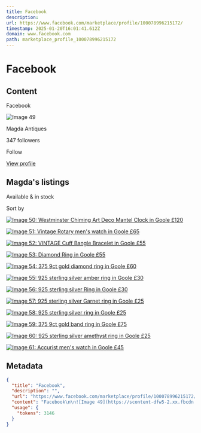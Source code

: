 ```yaml
---
title: Facebook
description: 
url: https://www.facebook.com/marketplace/profile/100078996215172/
timestamp: 2025-01-20T16:01:41.612Z
domain: www.facebook.com
path: marketplace_profile_100078996215172
---
```


# Facebook



## Content

Facebook

![Image 49](https://scontent-dfw5-2.xx.fbcdn.net/v/t39.30808-6/470560714_578920184751184_6504220737180633054_n.jpg?stp=dst-jpg_p552x414_tt6&_nc_cat=102&ccb=1-7&_nc_sid=cc71e4&_nc_ohc=OXEZeZOMSvcQ7kNvgG7mDRF&_nc_zt=23&_nc_ht=scontent-dfw5-2.xx&_nc_gid=A90rHjcrgEnotBBXuRbER6z&oh=00_AYB-krFjaQdMh8r4O9En3EzCv5qheSub_30023TVzzxA0Q&oe=67944F7D)

Magda Antiques

347 followers

Follow

[View profile](https://www.facebook.com/people/Magda-Antiques/pfbid02Ko5xEFkNpjf4aq6snPzebJtPsq9fAvFgWjs6NTPJVuuPTd383n3QuQyWBqK9Hmdpl/)

Magda's listings
----------------

Available & in stock

Sort by

[![Image 50: Westminster Chiming Art Deco Mantel Clock in Goole](https://scontent-dfw5-2.xx.fbcdn.net/v/t45.5328-4/474201837_1340728230256984_8696515063149200364_n.jpg?stp=c0.43.261.261a_dst-jpg_p261x260_tt6&_nc_cat=102&ccb=1-7&_nc_sid=247b10&_nc_ohc=XwpwBFHigVcQ7kNvgGXCk3Z&_nc_zt=23&_nc_ht=scontent-dfw5-2.xx&_nc_gid=A90rHjcrgEnotBBXuRbER6z&oh=00_AYDbVpW9uJXQP4N1fys5Cg08GAMOy70P9i03J-JTTrwNWQ&oe=67944CC9) £120](https://www.facebook.com/marketplace/item/566543553028642/?ref=marketplace_profile&referral_code=undefined&__tn__=!%3AD)

[![Image 51: Vintage Rotary men's watch in Goole](https://scontent-dfw5-2.xx.fbcdn.net/v/t45.5328-4/473206717_1169220991220822_1430087004468351478_n.jpg?stp=c0.228.261.261a_dst-jpg_p261x260_tt6&_nc_cat=102&ccb=1-7&_nc_sid=247b10&_nc_ohc=gpLZIkqdLbsQ7kNvgHiYSmF&_nc_zt=23&_nc_ht=scontent-dfw5-2.xx&_nc_gid=A90rHjcrgEnotBBXuRbER6z&oh=00_AYCgDsbhDTM97M5mPkZbMS95e4OzBoa9-egzYI5jj06RUg&oe=67945907) £65](https://www.facebook.com/marketplace/item/1027179112782007/?ref=marketplace_profile&referral_code=undefined&__tn__=!%3AD)

[![Image 52: VINTAGE Cuff Bangle Bracelet in Goole](https://scontent-dfw5-2.xx.fbcdn.net/v/t45.5328-4/474111649_1069203174979552_2413345447174153620_n.jpg?stp=c114.0.260.260a_dst-jpg_p261x260_tt6&_nc_cat=102&ccb=1-7&_nc_sid=247b10&_nc_ohc=TFTGD7eOpAsQ7kNvgGxiU-P&_nc_zt=23&_nc_ht=scontent-dfw5-2.xx&_nc_gid=A90rHjcrgEnotBBXuRbER6z&oh=00_AYDRSawY7IgtH2sRi8U2HzJfl4r-AUCJVbijckY_WZ54Bw&oe=67945A06) £55](https://www.facebook.com/marketplace/item/2322779291448474/?ref=marketplace_profile&referral_code=undefined&__tn__=!%3AD)

[![Image 53: Diamond Ring in Goole](https://scontent-dfw5-1.xx.fbcdn.net/v/t45.5328-4/473199332_1161896298657349_1860646950738747372_n.jpg?stp=c75.0.260.260a_dst-jpg_p261x260_tt6&_nc_cat=109&ccb=1-7&_nc_sid=247b10&_nc_ohc=EMsE_xrPQY4Q7kNvgFQNL8_&_nc_zt=23&_nc_ht=scontent-dfw5-1.xx&_nc_gid=A90rHjcrgEnotBBXuRbER6z&oh=00_AYALU3BUFURWo-RD6K45RDnqi5B8EKdO4XGQULdo6wLpkQ&oe=67944260) £55](https://www.facebook.com/marketplace/item/1125449342074606/?ref=marketplace_profile&referral_code=undefined&__tn__=!%3AD)

[![Image 54: 375 9ct gold diamond ring in Goole](https://scontent-dfw5-2.xx.fbcdn.net/v/t45.5328-4/473207372_1123713945581450_2267298920931388854_n.jpg?stp=c73.0.260.260a_dst-jpg_p261x260_tt6&_nc_cat=100&ccb=1-7&_nc_sid=247b10&_nc_ohc=2rHgv7xvh24Q7kNvgGnvSuP&_nc_zt=23&_nc_ht=scontent-dfw5-2.xx&_nc_gid=A90rHjcrgEnotBBXuRbER6z&oh=00_AYAyborSo1kMwYo438peM9FX3dduf6aiE3foSb_2E_v9Eg&oe=6794549D) £60](https://www.facebook.com/marketplace/item/9430902146944197/?ref=marketplace_profile&referral_code=undefined&__tn__=!%3AD)

[![Image 55: 925 sterling silver amber ring in Goole](https://scontent-dfw5-1.xx.fbcdn.net/v/t45.5328-4/473212353_1270079930878809_2957850033476291743_n.jpg?stp=c65.0.260.260a_dst-jpg_p261x260_tt6&_nc_cat=105&ccb=1-7&_nc_sid=247b10&_nc_ohc=sZkqkjiFdqcQ7kNvgHMz9fd&_nc_zt=23&_nc_ht=scontent-dfw5-1.xx&_nc_gid=A90rHjcrgEnotBBXuRbER6z&oh=00_AYDDH2ZESOrQQgJjLdAkBzwd3Aql18MNoaElilPo7rl_qA&oe=67944955) £30](https://www.facebook.com/marketplace/item/1116873189651739/?ref=marketplace_profile&referral_code=undefined&__tn__=!%3AD)

[![Image 56: 925 sterling silver Ring in Goole](https://scontent-dfw5-1.xx.fbcdn.net/v/t45.5328-4/473201177_494073390464436_2502110197827617147_n.jpg?stp=c64.0.260.260a_dst-jpg_p261x260_tt6&_nc_cat=109&ccb=1-7&_nc_sid=247b10&_nc_ohc=4uIEouRZsXUQ7kNvgFAFpLu&_nc_zt=23&_nc_ht=scontent-dfw5-1.xx&_nc_gid=A90rHjcrgEnotBBXuRbER6z&oh=00_AYALS1cJASlbQlk23Bz7aqsCGjgJWsoAUIZPc9kLtPjcrw&oe=679453FC) £30](https://www.facebook.com/marketplace/item/1146331747188913/?ref=marketplace_profile&referral_code=undefined&__tn__=!%3AD)

[![Image 57: 925 sterling silver Garnet ring in Goole](https://scontent-dfw5-2.xx.fbcdn.net/v/t45.5328-4/473213653_1749901995795383_1306115967593375370_n.jpg?stp=c42.0.260.260a_dst-jpg_p261x260_tt6&_nc_cat=106&ccb=1-7&_nc_sid=247b10&_nc_ohc=OlwZF2yOCqsQ7kNvgFfC2Xq&_nc_zt=23&_nc_ht=scontent-dfw5-2.xx&_nc_gid=A90rHjcrgEnotBBXuRbER6z&oh=00_AYC7sdoO2pp1osrPa6rEIYZz2vaHitZzO0e44cMk-LZSkA&oe=67945800) £25](https://www.facebook.com/marketplace/item/1385954332788941/?ref=marketplace_profile&referral_code=undefined&__tn__=!%3AD)

[![Image 58: 925 sterling silver ring in Goole](https://scontent-dfw5-1.xx.fbcdn.net/v/t45.5328-4/473215409_1643016876636928_3530069702459788899_n.jpg?stp=c121.0.260.260a_dst-jpg_p261x260_tt6&_nc_cat=110&ccb=1-7&_nc_sid=247b10&_nc_ohc=G2kuFxpiRAkQ7kNvgFgPDU-&_nc_zt=23&_nc_ht=scontent-dfw5-1.xx&_nc_gid=A90rHjcrgEnotBBXuRbER6z&oh=00_AYANfnynM3Mo7IrSSang5XpYAv4NnfiSFTCL5t79y8em3g&oe=679451FD) £25](https://www.facebook.com/marketplace/item/991124342837171/?ref=marketplace_profile&referral_code=undefined&__tn__=!%3AD)

[![Image 59: 375 9ct gold band ring in Goole](https://scontent-dfw5-1.xx.fbcdn.net/v/t45.5328-4/473214651_1064801055312621_5380577592122349660_n.jpg?stp=c5.0.260.260a_dst-jpg_p261x260_tt6&_nc_cat=101&ccb=1-7&_nc_sid=247b10&_nc_ohc=G_r-GdlF4CsQ7kNvgGx_dNW&_nc_zt=23&_nc_ht=scontent-dfw5-1.xx&_nc_gid=A90rHjcrgEnotBBXuRbER6z&oh=00_AYB_FSHAE5c_Idz5HPpwUgA1m2l2QkRoi74ERelo54qbpQ&oe=6794320B) £75](https://www.facebook.com/marketplace/item/993248392857323/?ref=marketplace_profile&referral_code=undefined&__tn__=!%3AD)

[![Image 60: 925 sterling silver amethyst ring in Goole](https://scontent-dfw5-1.xx.fbcdn.net/v/t45.5328-4/473204191_1517805718908927_1391672387874352684_n.jpg?stp=c43.0.260.260a_dst-jpg_p261x260_tt6&_nc_cat=101&ccb=1-7&_nc_sid=247b10&_nc_ohc=JVgN5okyDU4Q7kNvgHJod2K&_nc_zt=23&_nc_ht=scontent-dfw5-1.xx&_nc_gid=A90rHjcrgEnotBBXuRbER6z&oh=00_AYAIVKOtSeAUr-i6VQz-HvzxI78ZoPEwLGDfiXL1yRj34g&oe=679434D6) £25](https://www.facebook.com/marketplace/item/1308333803538091/?ref=marketplace_profile&referral_code=undefined&__tn__=!%3AD)

[![Image 61: Accurist men's watch in Goole](https://scontent-dfw5-1.xx.fbcdn.net/v/t45.5328-4/473201433_496790856770161_2142353874553908522_n.jpg?stp=c32.0.260.260a_dst-jpg_p261x260_tt6&_nc_cat=110&ccb=1-7&_nc_sid=247b10&_nc_ohc=RzdVlL7irGYQ7kNvgGMCkeM&_nc_zt=23&_nc_ht=scontent-dfw5-1.xx&_nc_gid=A90rHjcrgEnotBBXuRbER6z&oh=00_AYDLt7Qzraps2PsWTwI0lLzAvNbZgbxP49_2t-Bc7LvDbw&oe=67945417) £45](https://www.facebook.com/marketplace/item/569912749206803/?ref=marketplace_profile&referral_code=undefined&__tn__=!%3AD)

## Metadata

```json
{
  "title": "Facebook",
  "description": "",
  "url": "https://www.facebook.com/marketplace/profile/100078996215172/",
  "content": "Facebook\n\n![Image 49](https://scontent-dfw5-2.xx.fbcdn.net/v/t39.30808-6/470560714_578920184751184_6504220737180633054_n.jpg?stp=dst-jpg_p552x414_tt6&_nc_cat=102&ccb=1-7&_nc_sid=cc71e4&_nc_ohc=OXEZeZOMSvcQ7kNvgG7mDRF&_nc_zt=23&_nc_ht=scontent-dfw5-2.xx&_nc_gid=A90rHjcrgEnotBBXuRbER6z&oh=00_AYB-krFjaQdMh8r4O9En3EzCv5qheSub_30023TVzzxA0Q&oe=67944F7D)\n\nMagda Antiques\n\n347 followers\n\nFollow\n\n[View profile](https://www.facebook.com/people/Magda-Antiques/pfbid02Ko5xEFkNpjf4aq6snPzebJtPsq9fAvFgWjs6NTPJVuuPTd383n3QuQyWBqK9Hmdpl/)\n\nMagda's listings\n----------------\n\nAvailable & in stock\n\nSort by\n\n[![Image 50: Westminster Chiming Art Deco Mantel Clock in Goole](https://scontent-dfw5-2.xx.fbcdn.net/v/t45.5328-4/474201837_1340728230256984_8696515063149200364_n.jpg?stp=c0.43.261.261a_dst-jpg_p261x260_tt6&_nc_cat=102&ccb=1-7&_nc_sid=247b10&_nc_ohc=XwpwBFHigVcQ7kNvgGXCk3Z&_nc_zt=23&_nc_ht=scontent-dfw5-2.xx&_nc_gid=A90rHjcrgEnotBBXuRbER6z&oh=00_AYDbVpW9uJXQP4N1fys5Cg08GAMOy70P9i03J-JTTrwNWQ&oe=67944CC9) £120](https://www.facebook.com/marketplace/item/566543553028642/?ref=marketplace_profile&referral_code=undefined&__tn__=!%3AD)\n\n[![Image 51: Vintage Rotary men's watch in Goole](https://scontent-dfw5-2.xx.fbcdn.net/v/t45.5328-4/473206717_1169220991220822_1430087004468351478_n.jpg?stp=c0.228.261.261a_dst-jpg_p261x260_tt6&_nc_cat=102&ccb=1-7&_nc_sid=247b10&_nc_ohc=gpLZIkqdLbsQ7kNvgHiYSmF&_nc_zt=23&_nc_ht=scontent-dfw5-2.xx&_nc_gid=A90rHjcrgEnotBBXuRbER6z&oh=00_AYCgDsbhDTM97M5mPkZbMS95e4OzBoa9-egzYI5jj06RUg&oe=67945907) £65](https://www.facebook.com/marketplace/item/1027179112782007/?ref=marketplace_profile&referral_code=undefined&__tn__=!%3AD)\n\n[![Image 52: VINTAGE Cuff Bangle Bracelet in Goole](https://scontent-dfw5-2.xx.fbcdn.net/v/t45.5328-4/474111649_1069203174979552_2413345447174153620_n.jpg?stp=c114.0.260.260a_dst-jpg_p261x260_tt6&_nc_cat=102&ccb=1-7&_nc_sid=247b10&_nc_ohc=TFTGD7eOpAsQ7kNvgGxiU-P&_nc_zt=23&_nc_ht=scontent-dfw5-2.xx&_nc_gid=A90rHjcrgEnotBBXuRbER6z&oh=00_AYDRSawY7IgtH2sRi8U2HzJfl4r-AUCJVbijckY_WZ54Bw&oe=67945A06) £55](https://www.facebook.com/marketplace/item/2322779291448474/?ref=marketplace_profile&referral_code=undefined&__tn__=!%3AD)\n\n[![Image 53: Diamond Ring in Goole](https://scontent-dfw5-1.xx.fbcdn.net/v/t45.5328-4/473199332_1161896298657349_1860646950738747372_n.jpg?stp=c75.0.260.260a_dst-jpg_p261x260_tt6&_nc_cat=109&ccb=1-7&_nc_sid=247b10&_nc_ohc=EMsE_xrPQY4Q7kNvgFQNL8_&_nc_zt=23&_nc_ht=scontent-dfw5-1.xx&_nc_gid=A90rHjcrgEnotBBXuRbER6z&oh=00_AYALU3BUFURWo-RD6K45RDnqi5B8EKdO4XGQULdo6wLpkQ&oe=67944260) £55](https://www.facebook.com/marketplace/item/1125449342074606/?ref=marketplace_profile&referral_code=undefined&__tn__=!%3AD)\n\n[![Image 54: 375 9ct gold diamond ring in Goole](https://scontent-dfw5-2.xx.fbcdn.net/v/t45.5328-4/473207372_1123713945581450_2267298920931388854_n.jpg?stp=c73.0.260.260a_dst-jpg_p261x260_tt6&_nc_cat=100&ccb=1-7&_nc_sid=247b10&_nc_ohc=2rHgv7xvh24Q7kNvgGnvSuP&_nc_zt=23&_nc_ht=scontent-dfw5-2.xx&_nc_gid=A90rHjcrgEnotBBXuRbER6z&oh=00_AYAyborSo1kMwYo438peM9FX3dduf6aiE3foSb_2E_v9Eg&oe=6794549D) £60](https://www.facebook.com/marketplace/item/9430902146944197/?ref=marketplace_profile&referral_code=undefined&__tn__=!%3AD)\n\n[![Image 55: 925 sterling silver amber ring in Goole](https://scontent-dfw5-1.xx.fbcdn.net/v/t45.5328-4/473212353_1270079930878809_2957850033476291743_n.jpg?stp=c65.0.260.260a_dst-jpg_p261x260_tt6&_nc_cat=105&ccb=1-7&_nc_sid=247b10&_nc_ohc=sZkqkjiFdqcQ7kNvgHMz9fd&_nc_zt=23&_nc_ht=scontent-dfw5-1.xx&_nc_gid=A90rHjcrgEnotBBXuRbER6z&oh=00_AYDDH2ZESOrQQgJjLdAkBzwd3Aql18MNoaElilPo7rl_qA&oe=67944955) £30](https://www.facebook.com/marketplace/item/1116873189651739/?ref=marketplace_profile&referral_code=undefined&__tn__=!%3AD)\n\n[![Image 56: 925 sterling silver Ring in Goole](https://scontent-dfw5-1.xx.fbcdn.net/v/t45.5328-4/473201177_494073390464436_2502110197827617147_n.jpg?stp=c64.0.260.260a_dst-jpg_p261x260_tt6&_nc_cat=109&ccb=1-7&_nc_sid=247b10&_nc_ohc=4uIEouRZsXUQ7kNvgFAFpLu&_nc_zt=23&_nc_ht=scontent-dfw5-1.xx&_nc_gid=A90rHjcrgEnotBBXuRbER6z&oh=00_AYALS1cJASlbQlk23Bz7aqsCGjgJWsoAUIZPc9kLtPjcrw&oe=679453FC) £30](https://www.facebook.com/marketplace/item/1146331747188913/?ref=marketplace_profile&referral_code=undefined&__tn__=!%3AD)\n\n[![Image 57: 925 sterling silver Garnet ring in Goole](https://scontent-dfw5-2.xx.fbcdn.net/v/t45.5328-4/473213653_1749901995795383_1306115967593375370_n.jpg?stp=c42.0.260.260a_dst-jpg_p261x260_tt6&_nc_cat=106&ccb=1-7&_nc_sid=247b10&_nc_ohc=OlwZF2yOCqsQ7kNvgFfC2Xq&_nc_zt=23&_nc_ht=scontent-dfw5-2.xx&_nc_gid=A90rHjcrgEnotBBXuRbER6z&oh=00_AYC7sdoO2pp1osrPa6rEIYZz2vaHitZzO0e44cMk-LZSkA&oe=67945800) £25](https://www.facebook.com/marketplace/item/1385954332788941/?ref=marketplace_profile&referral_code=undefined&__tn__=!%3AD)\n\n[![Image 58: 925 sterling silver ring in Goole](https://scontent-dfw5-1.xx.fbcdn.net/v/t45.5328-4/473215409_1643016876636928_3530069702459788899_n.jpg?stp=c121.0.260.260a_dst-jpg_p261x260_tt6&_nc_cat=110&ccb=1-7&_nc_sid=247b10&_nc_ohc=G2kuFxpiRAkQ7kNvgFgPDU-&_nc_zt=23&_nc_ht=scontent-dfw5-1.xx&_nc_gid=A90rHjcrgEnotBBXuRbER6z&oh=00_AYANfnynM3Mo7IrSSang5XpYAv4NnfiSFTCL5t79y8em3g&oe=679451FD) £25](https://www.facebook.com/marketplace/item/991124342837171/?ref=marketplace_profile&referral_code=undefined&__tn__=!%3AD)\n\n[![Image 59: 375 9ct gold band ring in Goole](https://scontent-dfw5-1.xx.fbcdn.net/v/t45.5328-4/473214651_1064801055312621_5380577592122349660_n.jpg?stp=c5.0.260.260a_dst-jpg_p261x260_tt6&_nc_cat=101&ccb=1-7&_nc_sid=247b10&_nc_ohc=G_r-GdlF4CsQ7kNvgGx_dNW&_nc_zt=23&_nc_ht=scontent-dfw5-1.xx&_nc_gid=A90rHjcrgEnotBBXuRbER6z&oh=00_AYB_FSHAE5c_Idz5HPpwUgA1m2l2QkRoi74ERelo54qbpQ&oe=6794320B) £75](https://www.facebook.com/marketplace/item/993248392857323/?ref=marketplace_profile&referral_code=undefined&__tn__=!%3AD)\n\n[![Image 60: 925 sterling silver amethyst ring in Goole](https://scontent-dfw5-1.xx.fbcdn.net/v/t45.5328-4/473204191_1517805718908927_1391672387874352684_n.jpg?stp=c43.0.260.260a_dst-jpg_p261x260_tt6&_nc_cat=101&ccb=1-7&_nc_sid=247b10&_nc_ohc=JVgN5okyDU4Q7kNvgHJod2K&_nc_zt=23&_nc_ht=scontent-dfw5-1.xx&_nc_gid=A90rHjcrgEnotBBXuRbER6z&oh=00_AYAIVKOtSeAUr-i6VQz-HvzxI78ZoPEwLGDfiXL1yRj34g&oe=679434D6) £25](https://www.facebook.com/marketplace/item/1308333803538091/?ref=marketplace_profile&referral_code=undefined&__tn__=!%3AD)\n\n[![Image 61: Accurist men's watch in Goole](https://scontent-dfw5-1.xx.fbcdn.net/v/t45.5328-4/473201433_496790856770161_2142353874553908522_n.jpg?stp=c32.0.260.260a_dst-jpg_p261x260_tt6&_nc_cat=110&ccb=1-7&_nc_sid=247b10&_nc_ohc=RzdVlL7irGYQ7kNvgGMCkeM&_nc_zt=23&_nc_ht=scontent-dfw5-1.xx&_nc_gid=A90rHjcrgEnotBBXuRbER6z&oh=00_AYDLt7Qzraps2PsWTwI0lLzAvNbZgbxP49_2t-Bc7LvDbw&oe=67945417) £45](https://www.facebook.com/marketplace/item/569912749206803/?ref=marketplace_profile&referral_code=undefined&__tn__=!%3AD)",
  "usage": {
    "tokens": 3146
  }
}
```
